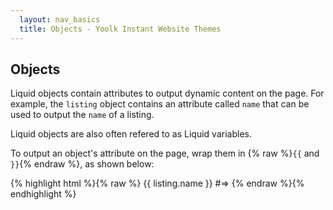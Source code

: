 ```yaml
---
  layout: nav_basics
  title: Objects - Yoolk Instant Website Themes
---
```


<h2 class="section-title">Objects</h2>

Liquid objects contain attributes to output dynamic content on the page. For example, the <code>listing</code> object contains an attribute called `name` that can be used to output the <code>name</code> of a listing.

Liquid objects are also often refered to as Liquid variables.

To output an object's attribute on the page, wrap them in {% raw %}<code>{{</code> and <code>}}</code>{% endraw %}, as shown below:

<div class="panel">
  <div class="panel-body">
{% highlight html %}{% raw %}
{{ listing.name }}
#=> <!-- Output: “Yellow Tower” -->
{% endraw %}{% endhighlight %}
  </div>
</div>